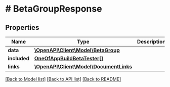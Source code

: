# # BetaGroupResponse

## Properties

Name | Type | Description | Notes
------------ | ------------- | ------------- | -------------
**data** | [**\OpenAPI\Client\Model\BetaGroup**](BetaGroup.md) |  | 
**included** | [**OneOfAppBuildBetaTester[]**](OneOfAppBuildBetaTester.md) |  | [optional] 
**links** | [**\OpenAPI\Client\Model\DocumentLinks**](DocumentLinks.md) |  | 

[[Back to Model list]](../../README.md#documentation-for-models) [[Back to API list]](../../README.md#documentation-for-api-endpoints) [[Back to README]](../../README.md)


